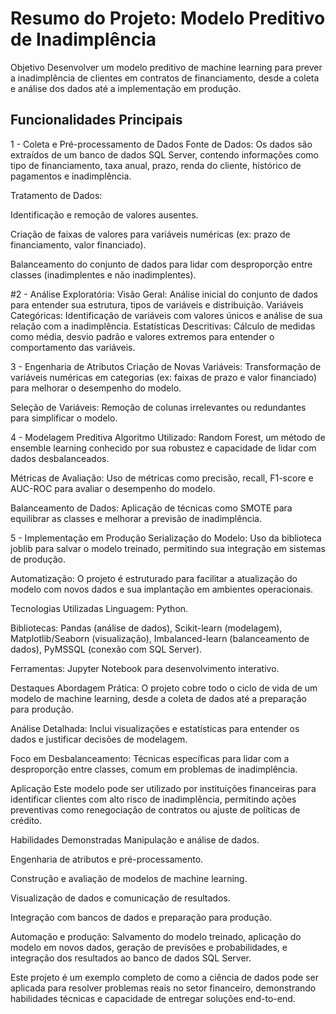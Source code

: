 <h1>Resumo do Projeto: Modelo Preditivo de Inadimplência</h1>
Objetivo
Desenvolver um modelo preditivo de machine learning para prever a inadimplência de clientes em contratos de financiamento, desde a coleta e análise dos dados até a implementação em produção.

## Funcionalidades Principais
1 - Coleta e Pré-processamento de Dados
  Fonte de Dados: Os dados são extraídos de um banco de dados SQL Server, contendo informações como tipo de financiamento, taxa anual, prazo, renda do cliente, histórico de pagamentos e inadimplência.
  
  Tratamento de Dados:
  
  Identificação e remoção de valores ausentes.
  
  Criação de faixas de valores para variáveis numéricas (ex: prazo de financiamento, valor financiado).
  
  Balanceamento do conjunto de dados para lidar com desproporção entre classes (inadimplentes e não inadimplentes).

#2 - Análise Exploratória:
  Visão Geral: Análise inicial do conjunto de dados para entender sua estrutura, tipos de variáveis e distribuição.
  Variáveis Categóricas: Identificação de variáveis com valores únicos e análise de sua relação com a inadimplência.
  Estatísticas Descritivas: Cálculo de medidas como média, desvio padrão e valores extremos para entender o comportamento das variáveis.

3 - Engenharia de Atributos
  Criação de Novas Variáveis: Transformação de variáveis numéricas em categorias (ex: faixas de prazo e valor financiado) para melhorar o desempenho do modelo.

  Seleção de Variáveis: Remoção de colunas irrelevantes ou redundantes para simplificar o modelo.

4 - Modelagem Preditiva
  Algoritmo Utilizado: Random Forest, um método de ensemble learning conhecido por sua robustez e capacidade de lidar com dados desbalanceados.
  
  Métricas de Avaliação: Uso de métricas como precisão, recall, F1-score e AUC-ROC para avaliar o desempenho do modelo.
  
  Balanceamento de Dados: Aplicação de técnicas como SMOTE para equilibrar as classes e melhorar a previsão de inadimplência.

5 - Implementação em Produção
  Serialização do Modelo: Uso da biblioteca joblib para salvar o modelo treinado, permitindo sua integração em sistemas de produção.
  
  Automatização: O projeto é estruturado para facilitar a atualização do modelo com novos dados e sua implantação em ambientes operacionais.

Tecnologias Utilizadas
Linguagem: Python.

Bibliotecas: Pandas (análise de dados), Scikit-learn (modelagem), Matplotlib/Seaborn (visualização), Imbalanced-learn (balanceamento de dados), PyMSSQL (conexão com SQL Server).

Ferramentas: Jupyter Notebook para desenvolvimento interativo.

Destaques
Abordagem Prática: O projeto cobre todo o ciclo de vida de um modelo de machine learning, desde a coleta de dados até a preparação para produção.

Análise Detalhada: Inclui visualizações e estatísticas para entender os dados e justificar decisões de modelagem.

Foco em Desbalanceamento: Técnicas específicas para lidar com a desproporção entre classes, comum em problemas de inadimplência.

Aplicação
Este modelo pode ser utilizado por instituições financeiras para identificar clientes com alto risco de inadimplência, permitindo ações preventivas como renegociação de contratos ou ajuste de políticas de crédito.

Habilidades Demonstradas
Manipulação e análise de dados.

Engenharia de atributos e pré-processamento.

Construção e avaliação de modelos de machine learning.

Visualização de dados e comunicação de resultados.

Integração com bancos de dados e preparação para produção.

Automação e produção: Salvamento do modelo treinado, aplicação do modelo em novos dados, geração de previsões e probabilidades, e integração dos resultados ao banco de dados SQL Server.

Este projeto é um exemplo completo de como a ciência de dados pode ser aplicada para resolver problemas reais no setor financeiro, demonstrando habilidades técnicas e capacidade de entregar soluções end-to-end.
